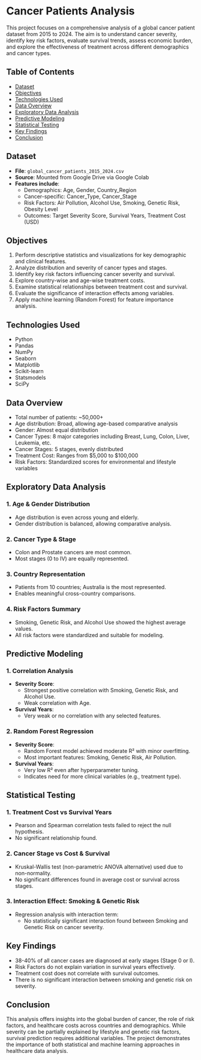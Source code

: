 
# Cancer Patients Analysis

This project focuses on a comprehensive analysis of a global cancer patient dataset from 2015 to 2024. The aim is to understand cancer severity, identify key risk factors, evaluate survival trends, assess economic burden, and explore the effectiveness of treatment across different demographics and cancer types.

## Table of Contents

- [Dataset](#dataset)
- [Objectives](#objectives)
- [Technologies Used](#technologies-used)
- [Data Overview](#data-overview)
- [Exploratory Data Analysis](#exploratory-data-analysis)
- [Predictive Modeling](#predictive-modeling)
- [Statistical Testing](#statistical-testing)
- [Key Findings](#key-findings)
- [Conclusion](#conclusion)

## Dataset

- **File**: `global_cancer_patients_2015_2024.csv`
- **Source**: Mounted from Google Drive via Google Colab
- **Features include**:
  - Demographics: Age, Gender, Country_Region
  - Cancer-specific: Cancer_Type, Cancer_Stage
  - Risk Factors: Air Pollution, Alcohol Use, Smoking, Genetic Risk, Obesity Level
  - Outcomes: Target Severity Score, Survival Years, Treatment Cost (USD)

## Objectives

1. Perform descriptive statistics and visualizations for key demographic and clinical features.
2. Analyze distribution and severity of cancer types and stages.
3. Identify key risk factors influencing cancer severity and survival.
4. Explore country-wise and age-wise treatment costs.
5. Examine statistical relationships between treatment cost and survival.
6. Evaluate the significance of interaction effects among variables.
7. Apply machine learning (Random Forest) for feature importance analysis.

## Technologies Used

- Python
- Pandas
- NumPy
- Seaborn
- Matplotlib
- Scikit-learn
- Statsmodels
- SciPy

## Data Overview

- Total number of patients: ~50,000+
- Age distribution: Broad, allowing age-based comparative analysis
- Gender: Almost equal distribution
- Cancer Types: 8 major categories including Breast, Lung, Colon, Liver, Leukemia, etc.
- Cancer Stages: 5 stages, evenly distributed
- Treatment Cost: Ranges from $5,000 to $100,000
- Risk Factors: Standardized scores for environmental and lifestyle variables

## Exploratory Data Analysis

### 1. Age & Gender Distribution
- Age distribution is even across young and elderly.
- Gender distribution is balanced, allowing comparative analysis.

### 2. Cancer Type & Stage
- Colon and Prostate cancers are most common.
- Most stages (0 to IV) are equally represented.

### 3. Country Representation
- Patients from 10 countries; Australia is the most represented.
- Enables meaningful cross-country comparisons.

### 4. Risk Factors Summary
- Smoking, Genetic Risk, and Alcohol Use showed the highest average values.
- All risk factors were standardized and suitable for modeling.

## Predictive Modeling

### 1. Correlation Analysis
- **Severity Score**:
  - Strongest positive correlation with Smoking, Genetic Risk, and Alcohol Use.
  - Weak correlation with Age.
- **Survival Years**:
  - Very weak or no correlation with any selected features.

### 2. Random Forest Regression
- **Severity Score**:
  - Random Forest model achieved moderate R² with minor overfitting.
  - Most important features: Smoking, Genetic Risk, Air Pollution.
- **Survival Years**:
  - Very low R² even after hyperparameter tuning.
  - Indicates need for more clinical variables (e.g., treatment type).

## Statistical Testing

### 1. Treatment Cost vs Survival Years
- Pearson and Spearman correlation tests failed to reject the null hypothesis.
- No significant relationship found.

### 2. Cancer Stage vs Cost & Survival
- Kruskal-Wallis test (non-parametric ANOVA alternative) used due to non-normality.
- No significant differences found in average cost or survival across stages.

### 3. Interaction Effect: Smoking & Genetic Risk
- Regression analysis with interaction term:
  - No statistically significant interaction found between Smoking and Genetic Risk on cancer severity.

## Key Findings

- 38-40% of all cancer cases are diagnosed at early stages (Stage 0 or I).
- Risk Factors do not explain variation in survival years effectively.
- Treatment cost does not correlate with survival outcomes.
- There is no significant interaction between smoking and genetic risk on severity.

## Conclusion

This analysis offers insights into the global burden of cancer, the role of risk factors, and healthcare costs across countries and demographics. While severity can be partially explained by lifestyle and genetic risk factors, survival prediction requires additional variables. The project demonstrates the importance of both statistical and machine learning approaches in healthcare data analysis.

